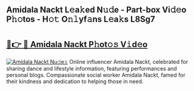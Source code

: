 ## Amidala Nackt L𝚎a𝚔ed N𝚞𝚍e - Part-box Vi𝚍𝚎o P𝚑𝚘tos - H𝚘𝚝 O𝚗𝚕yf𝚊ns L𝚎a𝚔s L8Sg7

# <h2><a href="http://kf4uinh.oniu.top/?m=Amidala+Nackt">🔗👉 🔴 Amidala Nackt P𝚑ot𝚘𝚜 V𝚒d𝚎o</a></h2>

[![Amidala Nackt Nu𝚍e𝚜](https://i.imgur.com/0qMVB7G.gif)](http://kf4uinh.oniu.top/?m=Amidala+Nackt)
Online influencer Amidala Nackt, celebrated for sharing dance and lifestyle information, featuring performances and personal blogs. Compassionate social worker Amidala Nackt, famed for their kindness and dedication to helping those in need.  
